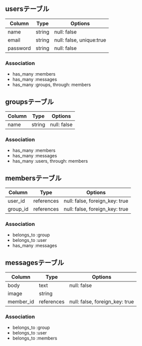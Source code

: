 
## usersテーブル

|Column|Type|Options|
|------|----|-------|
|name|string|null: false|
|email|string|null: false, unique:true|
|password|string|null: false|

### Association
- has_many :members
- has_many :messages
- has_many :groups, through: members

## groupsテーブル

|Column|Type|Options|
|------|----|-------|
|name|string|null: false|

### Association
- has_many :members
- has_many :messages
- has_many :users, through: members


## membersテーブル

|Column|Type|Options|
|------|----|-------|
|user_id|references|null: false, foreign_key: true|
|group_id|references|null: false, foreign_key: true|

### Association
- belongs_to :group
- belongs_to :user
- has_many :messages


## messagesテーブル

|Column|Type|Options|
|------|----|-------|
|body|text|null: false|
|image|string|
|member_id|references|null: false, foreign_key: true|

### Association
- belongs_to :group
- belongs_to :user
- belongs_to :members

